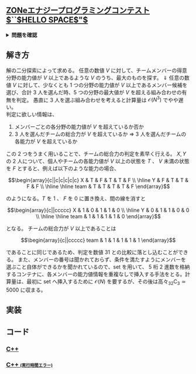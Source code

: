 ## [ZONeエナジープログラミングコンテスト $``$HELLO SPACE$"$](https://atcoder.jp/contests/zone2021/tasks/zone2021_c)

<details>
<summary><b>問題を確認</b></summary>

## ストーリー
さて、本格的に UFO と対峙する仲間を集めることにしよう。それも、とびきり MAD で優秀な。
俺は数多の天才たちと競い合ってきた「AtCoder」上でメンバーを集めることにした。
名の知れたプログラマに片っ端から声をかけてもいいが、どうせなら得意分野のバランスが良い少数精鋭で最高なチームを作るとしよう。

## 問題
$N$ 人のメンバー候補がおり、それぞれの人は、パワー・スピード・テクニック・知識・発想力の5種類の能力値を持っている。
$i$ 番目の人のパワーは $A_i$、スピードは $B_i$、テクニックは$C_i$、知識は$D_i$、発想力は$E_i$ である。
あなたは、$N$ 人のメンバー候補から $3$ 人を選び、$1$ つのチームを作る。
チーム全体のパワーをチームメンバーの最大値で定義、スピード・テクニック・知識・発想力についても同様に定義する。
チームの総合力を、チーム全体のパワー・スピード・テクニック・知識・発想力の最小値で定義する。
チームの総合力としてあり得る最大値を求めなさい。

## 制約
- 入力はすべて整数
- $3 \leq N \leq 3000$
- $1 \leq A_i,B_i,C_i,D_i,E_i \leq 10^9$

## 入力
入力は以下の形式で標準入力から与えられる。
```math
\begin{matrix}
& N \\
& A_1 & B_1 & C_1 & D_1 & E_1 & \\
& A_2 & B_2 & C_2 & D_2 & E_2 & \\
& \vdots \\
& A_N & B_N & C_N & D_N & E_N & \\
\end{matrix}
```

## 出力
答えを出力せよ。

</details>

## 解き方
解の二分探索によって求める。
任意の数値 $V$ に対して、チームメンバーの得意分野の能力値が $V$ 以上であるような $V$ のうち、最大のものを探す。 
$\Downarrow$
任意の数値 $V$ に対して、少なくとも $1$ つの分野の能力値が $V$ 以上であるメンバー候補を選び、合計 $3$ 人を選んだ時、$5$ つの分野の最大値が $V$ を超える組み合わせの有無を判定。
愚直に $3$ 人を選ぶ組み合わせを考えると計算量は $\mathcal{O}(N^3)$ でやや遅い。
<br>
判定に欲しい情報は、
1. メンバーごとの各分野の能力値が $V$ を超えているか否か
2. $3$ 人を選んだチームの総合力が $V$ を超えているか
$\Rightarrow$ $3$ 人を選んだチームの各能力が $V$ を超えているか

この $2$ つをうまく用いることで、チームの総合力の判定を素早く行える。
$X,Y$ の $2$ 人について、個人やチームの各能力値が $V$ 以上の状態を $T$ 、
$V$ 未満の状態を $F$ とすると、例えば以下のような能力の場合、
```math
\begin{array}{c||c|c|c|c|c}
X       & T & F & T & T & F \\
\hline
Y       & F & T & T & F & F \\
\hline 
\hline
team    & T & T & T & T & F
\end{array}
```
のようになる。$T$ を $1$ 、 $F$ を $0$ に置き換え、間の線を消すと
```math
\begin{array}{c||ccccc}
X       & 1 & 0 & 1 & 1 & 0 \\
\hline
Y       & 0 & 1 & 1 & 0 & 0 \\
\hline
\hline
team    & 1 & 1 & 1 & 1 & 0
\end{array}
```
となる。
チームの総合力が $V$ 以上であることは
```math
\begin{array}{c||ccccc}
team    & 1 & 1 & 1 & 1 & 1
\end{array}
```
であることに同じであるため、判定を数値 $31$ との比較に落とし込むことができる。
また、メンバーの番号は聞かれておらず、条件を満たすようにメンバーを選ぶこと自体ができるかを聞かれているので、$\textrm{set}$ を用いて、 $5$ 桁 $2$ 進数を格納するコンテナに、各メンバーの能力値情報を重複なしで挿入する手法をとる。計算量は、最初に $\textrm{set}$ へ挿入するために $\mathcal{O}(N)$ を要するが、その後は高々${}_{32}\textrm{C}_3 \simeq 5000$ に収まる。


## 実装


## コード
### [C++](zone2021_c.cpp)

### [C++ <span style="font-size:70%">(実行時間エラー)</span>](zone2021_c_2.cpp)